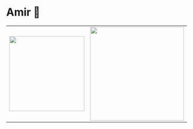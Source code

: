 # Amir :wave:

<table>
  <tr>
    <td>
      <img height="200" src="https://github-readme-streak-stats-pearl-gamma.vercel.app?user=d1xY99&theme=dracula" />
    </td>
    <td>
      <img height="250" width"200" src="https://github-readme-stats.vercel.app/api/top-langs/?username=d1xY99" />
    </td>
  </tr>
</table>
